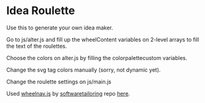 # Idea Roulette

Use this to generate your own idea maker.

Go to js/alter.js and fill up the wheelContent variables on 2-level arrays to fill the text of the roulettes.

Choose the colors on alter.js by filling the colorpalettecustom variables.

Change the svg tag colors manually (sorry, not dynamic yet).

Change the roulette settings on js/main.js

Used [wheelnav.js](http://wheelnavjs.softwaretailoring.net/) by [softwaretailoring](https://github.com/softwaretailoring) repo [here](https://github.com/softwaretailoring/wheelnav).
